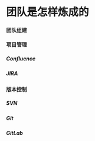 # 团队是怎样炼成的

 

#### 团队组建

  

#### 项目管理

##### Confluence
##### JIRA

  

#### 版本控制

##### SVN
##### Git
##### GitLab



